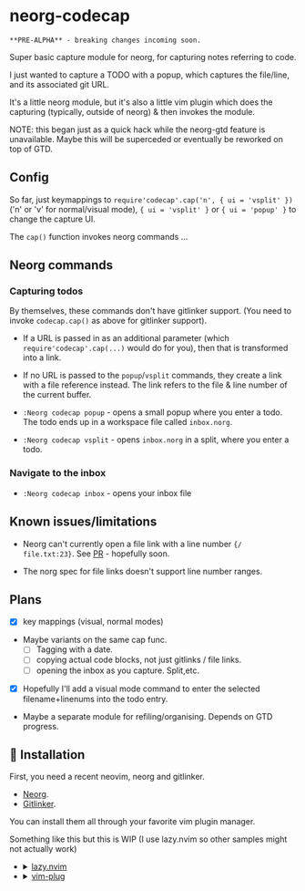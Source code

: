 # neorg-codecap

    **PRE-ALPHA** - breaking changes incoming soon.

Super basic capture module for neorg, for capturing notes referring to code.

I just wanted to capture a TODO with a popup, which captures the file/line, and its
associated git URL.

It's a little neorg module, but it's also a little vim plugin which does the capturing
(typically, outside of neorg) & then invokes the module.

NOTE: this began just as a quick hack while the neorg-gtd feature is unavailable.
Maybe this will be superceded or eventually be reworked on top of GTD.

## Config

So far, just keymappings to `require'codecap'.cap('n', { ui = 'vsplit' })` ('n' or
'v' for normal/visual mode), `{ ui = 'vsplit' }` or `{ ui = 'popup' }` to change
the capture UI.

The `cap()` function invokes neorg commands ...

## Neorg commands

### Capturing todos

By themselves, these commands don't have gitlinker support.
(You need to invoke `codecap.cap()` as above for gitlinker support).

- If a URL is passed in as an additional parameter
(which `require'codecap'.cap(...)` would do for you), then that is transformed
into a link.
- If no URL is passed to the `popup`/`vsplit` commands, they create a link with
a file reference instead. The link refers to the file & line number of the
current buffer.

- `:Neorg codecap popup` - opens a small popup where you enter a todo.
The todo ends up in a workspace file called `inbox.norg`.
- `:Neorg codecap vsplit` - opens `inbox.norg` in a split, where you enter a todo.

### Navigate to the inbox

- `:Neorg codecap inbox` - opens your inbox file

## Known issues/limitations

- Neorg can't currently open a file link with a line number `{/ file.txt:23}`.
See [PR](https://github.com/nvim-neorg/neorg/pull/903) - hopefully soon.

- The norg spec for file links doesn't support line number ranges.

## Plans

- [x] key mappings (visual, normal modes)
- Maybe variants on the same cap func.
  - [ ] Tagging with a date.
  - [ ] copying actual code blocks, not just gitlinks / file links.
  - [ ] opening the inbox as you capture. Split,etc.
- [x] Hopefully I'll add a visual mode command to enter the selected filename+linenums
into the todo entry.
- Maybe a separate module for refiling/organising. Depends on GTD progress.

## 🔧 Installation

First, you need a recent neovim, neorg and gitlinker.

- [Neorg](https://github.com/nvim-neorg/neorg).
- [Gitlinker](https://github.com/ruifm/gitlinker.nvim).

You can install them all through your favorite vim plugin manager.

Something like this but this is WIP
(I use lazy.nvim so other samples might not actually work)

- <details>
  <summary><a href="https://github.com/folke/lazy.nvim">lazy.nvim</a></summary>

  ```lua
  require("lazy").setup({
      {
          "nvim-neorg/neorg",
          opts = {
              load = {
                  ["core.defaults"] = {},
                  ...
                  ["external.codecap"] = {},
              },
          },

          requires = {
            "nvim-lua/plenary.nvim",
            "ruifm/gitlinker.nvim",
            {
                "laher/neorg-codecap",
                keys = {
                    { '<leader>cc', function()
                            require'codecap'.cap('v', { ui = 'vsplit' })
                        end, desc = 'capture a thing', mode = 'v'
                    },
                    { '<leader>cc', function()
                            require'codecap'.cap('n', { ui = 'popup' })
                        end, desc = 'capture a thing', mode = 'n'
                    },
                },
                config = function()
                    require'codecap'.setup({})
                end
            },
         },
      },
  })
  ```

  </details>


- <details>
  <summary><a href="https://github.com/junegunn/vim-plug">vim-plug</a></summary>

  ```vim
  Plug 'nvim-neorg/neorg' | Plug 'nvim-lua/plenary.nvim' | Plug 'ruifm/gitlinker.nvim' | Plug 'laher/neorg-codecap'
  ```

  You can then put this initial configuration in your `init.vim` file.

  TODO test the setup, add key mappings. (Please see lazy config for now, for clues)

  ```vim
  lua << EOF
  require('neorg').setup {
    load = {
        ["core.defaults"] = {},
        ...
        ["external.codecap"] = {},
    },
  }
  require('codecap').setup {

  }
  EOF
  ```

  </details>
